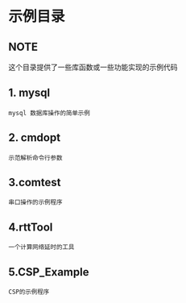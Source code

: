 # 示例目录

## NOTE 
这个目录提供了一些库函数或一些功能实现的示例代码

## 1. mysql
	mysql 数据库操作的简单示例
## 2. cmdopt
	示范解析命令行参数
## 3.comtest
	串口操作的示例程序
## 4.rttTool
	一个计算网络延时的工具

## 5.CSP_Example
	CSP的示例程序

